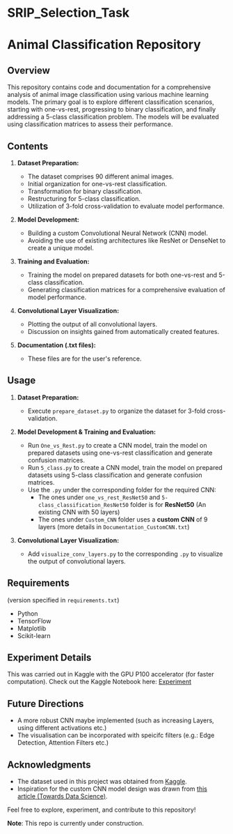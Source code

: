 # SRIP_Selection_Task



# Animal Classification Repository

## Overview

This repository contains code and documentation for a comprehensive analysis of animal image classification using various machine learning models. The primary goal is to explore different classification scenarios, starting with one-vs-rest, progressing to binary classification, and finally addressing a 5-class classification problem. The models will be evaluated using classification matrices to assess their performance.


## Contents

1. **Dataset Preparation:**
   - The dataset comprises 90 different animal images.
   - Initial organization for one-vs-rest classification.
   - Transformation for binary classification.
   - Restructuring for 5-class classification.
   - Utilization of 3-fold cross-validation to evaluate model performance.

2. **Model Development:**
   - Building a custom Convolutional Neural Network (CNN) model.
   - Avoiding the use of existing architectures like ResNet or DenseNet to create a unique model.

3. **Training and Evaluation:**
   - Training the model on prepared datasets for both one-vs-rest and 5-class classification.
   - Generating classification matrices for a comprehensive evaluation of model performance.

4. **Convolutional Layer Visualization:**
   - Plotting the output of all convolutional layers.
   - Discussion on insights gained from automatically created features.
  
5. **Documentation (.txt files):**
   - These files are for the user's reference.



## Usage

1. **Dataset Preparation:**
   - Execute `prepare_dataset.py` to organize the dataset for 3-fold cross-validation.

2. **Model Development & Training and Evaluation:**
   - Run `One_vs_Rest.py` to create a CNN model, train the model on prepared datasets using one-vs-rest classification and generate confusion matrices.
   - Run `5_class.py` to create a CNN model, train the model on prepared datasets using 5-class classification and generate confusion matrices.
   - Use the `.py` under the corresponding folder for the required CNN:
        - The ones under `one_vs_rest_ResNet50` and `5-class_classification_ResNet50` folder is for **ResNet50** (An existing CNN with 50 layers)
        - The ones under `Custom_CNN` folder uses a **custom CNN** of 9 layers (more details in `Documentation_CustomCNN.txt`)

3. **Convolutional Layer Visualization:**
   - Add `visualize_conv_layers.py` to the corresponding `.py` to visualize the output of convolutional layers.



## Requirements 
(version specified in `requirements.txt`)

- Python 
- TensorFlow 
- Matplotlib
- Scikit-learn


## Experiment Details

This was carried out in Kaggle with the GPU P100 accelerator (for faster computation).
Check out the Kaggle Notebook here: [Experiment](https://www.kaggle.com/devoditac/srip-iit-gandhinagar)

## Future Directions

- A more robust CNN maybe implemented (such as increasing Layers, using different activations etc.)
- The visualisation can be incorporated with speicifc filters (e.g.: Edge Detection, Attention Filters etc.)

## Acknowledgments

- The dataset used in this project was obtained from [Kaggle](https://www.kaggle.com/datasets/iamsouravbanerjee/animal-image-dataset-90-different-animals?resource=download).
- Inspiration for the custom CNN model design was drawn from [this article (Towards Data Science)](https://towardsdatascience.com/building-a-convolutional-neural-network-cnn-in-keras-329fbbadc5f5).


Feel free to explore, experiment, and contribute to this repository!


**Note**: This repo is currently under construction.
